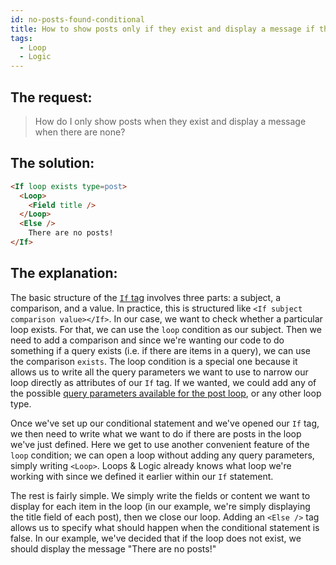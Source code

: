 ```yaml
---
id: no-posts-found-conditional
title: How to show posts only if they exist and display a message if they don’t exist
tags:
  - Loop
  - Logic
---
```

## The request:

> How do I only show posts when they exist and display a message when there are none?

## The solution:

```html
<If loop exists type=post>  
  <Loop>     
    <Field title />   
  </Loop> 
  <Else />  
    There are no posts!
</If>
```

## The explanation:

The basic structure of the [`If` tag](/docs/dynamic-tags/if/) involves three parts: a subject, a comparison, and a value. In practice, this is structured like `<If subject comparison value></If>`. In our case, we want to check whether a particular loop exists. For that, we can use the `loop` condition as our subject. Then we need to add a comparison and since we're wanting our code to do something if a query exists (i.e. if there are items in a query), we can use the comparison `exists`. The loop condition is a special one because it allows us to write all the query parameters we want to use to narrow our loop directly as attributes of our `If` tag. If we wanted, we could add any of the possible [query parameters available for the post loop](/docs/dynamic-tags/loop/post), or any other loop type.

Once we've set up our conditional statement and we've opened our `If` tag, we then need to write what we want to do if there are posts in the loop we've just defined. Here we get to use another convenient feature of the `loop` condition; we can open a loop without adding any query parameters, simply writing `<Loop>`. Loops & Logic already knows what loop we're working with since we defined it earlier within our `If` statement.

The rest is fairly simple. We simply write the fields or content we want to display for each item in the loop (in our example, we're simply displaying the title field of each post), then we close our loop. Adding an `<Else />` tag allows us to specify what should happen when the conditional statement is false. In our example, we've decided that if the loop does not exist, we should display the message "There are no posts!"